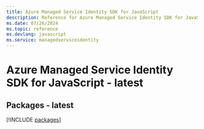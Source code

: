 ```yaml
---
title: Azure Managed Service Identity SDK for JavaScript
description: Reference for Azure Managed Service Identity SDK for JavaScript
ms.date: 07/26/2024
ms.topic: reference
ms.devlang: javascript
ms.service: managedserviceidentity
---
```

# Azure Managed Service Identity SDK for JavaScript - latest
## Packages - latest
[!INCLUDE [packages](managed-service-identity-index.md)]
